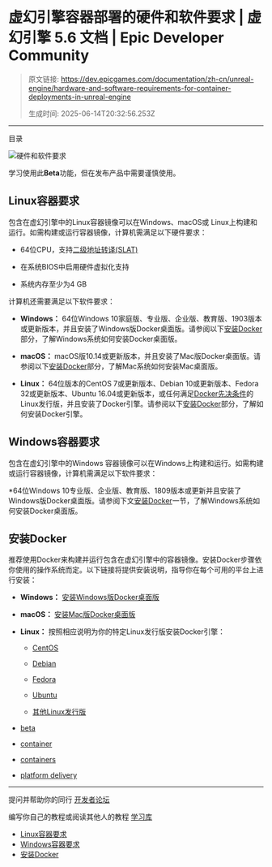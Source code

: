# 虚幻引擎容器部署的硬件和软件要求 | 虚幻引擎 5.6 文档 | Epic Developer Community

> 原文链接: https://dev.epicgames.com/documentation/zh-cn/unreal-engine/hardware-and-software-requirements-for-container-deployments-in-unreal-engine
> 
> 生成时间: 2025-06-14T20:32:56.253Z

---

目录

![硬件和软件要求](https://dev.epicgames.com/community/api/documentation/image/1b1f2925-e35e-4f37-8004-13ad96f50797?resizing_type=fill&width=1920&height=335)

学习使用此**Beta**功能，但在发布产品中需要谨慎使用。

## Linux容器要求

包含在虚幻引擎中的Linux容器镜像可以在Windows、macOS或 Linux上构建和运行。如需构建或运行容器镜像，计算机需满足以下硬件要求：

-   64位CPU，支持[二级地址转译(SLAT)](https://en.wikipedia.org/wiki/Second_Level_Address_Translation)
    
-   在系统BIOS中启用硬件虚拟化支持
    
-   系统内存至少为4 GB
    

计算机还需要满足以下软件要求：

-   **Windows：** 64位Windows 10家庭版、专业版、企业版、教育版、1903版本或更新版本，并且安装了Windows版Docker桌面版。请参阅以下[安装Docker](/documentation/zh-cn/unreal-engine/hardware-and-software-requirements-for-container-deployments-in-unreal-engine#installingdocker)部分，了解Windows系统如何安装Docker桌面版。
    
-   **macOS：** macOS版10.14或更新版本，并且安装了Mac版Docker桌面版。请参阅以下[安装Docker](/documentation/zh-cn/unreal-engine/hardware-and-software-requirements-for-container-deployments-in-unreal-engine#installingdocker)部分，了解Mac系统如何安装Mac桌面版。
    
-   **Linux：** 64位版本的CentOS 7或更新版本、Debian 10或更新版本、Fedora 32或更新版本、Ubuntu 16.04或更新版本，或任何满足[Docker先决条件](https://docs.docker.com/engine/install/binaries#prerequisites)的Linux发行版，并且安装了Docker引擎。请参阅以下[安装Docker](/documentation/zh-cn/unreal-engine/hardware-and-software-requirements-for-container-deployments-in-unreal-engine#%E5%AE%89%E8%A3%85docker)部分，了解如何安装Docker引擎。
    

## Windows容器要求

包含在虚幻引擎中的Windows 容器镜像可以在Windows上构建和运行。如需构建或运行容器镜像，计算机需满足以下软件要求：

\*64位Windows 10专业版、企业版、教育版、1809版本或更新并且安装了Windows版Docker桌面版。请参阅下文[安装Docker](/documentation/zh-cn/unreal-engine/hardware-and-software-requirements-for-container-deployments-in-unreal-engine#%E5%AE%89%E8%A3%85docker)一节，了解Windows系统如何安装Docker桌面版。

## 安装Docker

推荐使用Docker来构建并运行包含在虚幻引擎中的容器镜像。安装Docker步骤依你使用的操作系统而定。以下链接将提供安装说明，指导你在每个可用的平台上进行安装：

-   **Windows：** [安装Windows版Docker桌面版](https://docs.docker.com/docker-for-windows/install/)
    
-   **macOS：** [安装Mac版Docker桌面版](https://docs.docker.com/docker-for-mac/install/)
    
-   **Linux：** 按照相应说明为你的特定Linux发行版安装Docker引擎：
    
    -   [CentOS](https://docs.docker.com/engine/install/centos/)
        
    -   [Debian](https://docs.docker.com/engine/install/debian/)
        
    -   [Fedora](https://docs.docker.com/engine/install/fedora/)
        
    -   [Ubuntu](https://docs.docker.com/engine/install/ubuntu/)
        
    -   [其他Linux发行版](https://docs.docker.com/engine/install/binaries/)
        

-   [beta](https://dev.epicgames.com/community/search?query=beta)
-   [container](https://dev.epicgames.com/community/search?query=container)
-   [containers](https://dev.epicgames.com/community/search?query=containers)
-   [platform delivery](https://dev.epicgames.com/community/search?query=platform%20delivery)

* * *

提问并帮助你的同行 [开发者论坛](https://forums.unrealengine.com/categories?tag=unreal-engine)

编写你自己的教程或阅读其他人的教程 [学习库](https://dev.epicgames.com/community/unreal-engine/learning)

-   [Linux容器要求](/documentation/zh-cn/unreal-engine/hardware-and-software-requirements-for-container-deployments-in-unreal-engine#linux%E5%AE%B9%E5%99%A8%E8%A6%81%E6%B1%82)
-   [Windows容器要求](/documentation/zh-cn/unreal-engine/hardware-and-software-requirements-for-container-deployments-in-unreal-engine#windows%E5%AE%B9%E5%99%A8%E8%A6%81%E6%B1%82)
-   [安装Docker](/documentation/zh-cn/unreal-engine/hardware-and-software-requirements-for-container-deployments-in-unreal-engine#%E5%AE%89%E8%A3%85docker)